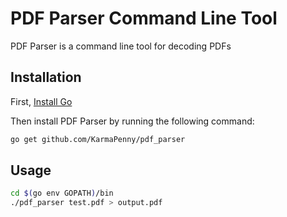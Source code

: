 # PDF Parser Command Line Tool
PDF Parser is a command line tool for decoding PDFs

## Installation
First, [Install Go](https://golang.org/doc/install#install)

Then install PDF Parser by running the following command:
```bash
go get github.com/KarmaPenny/pdf_parser
```

## Usage
```bash
cd $(go env GOPATH)/bin
./pdf_parser test.pdf > output.pdf
```
